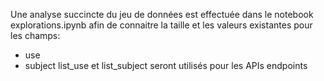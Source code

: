 Une analyse succincte du jeu de données est effectuée dans le notebook explorations.ipynb afin de connaitre la taille et les valeurs existantes pour les champs:
- use
- subject
list_use et list_subject seront utilisés pour les APIs endpoints

